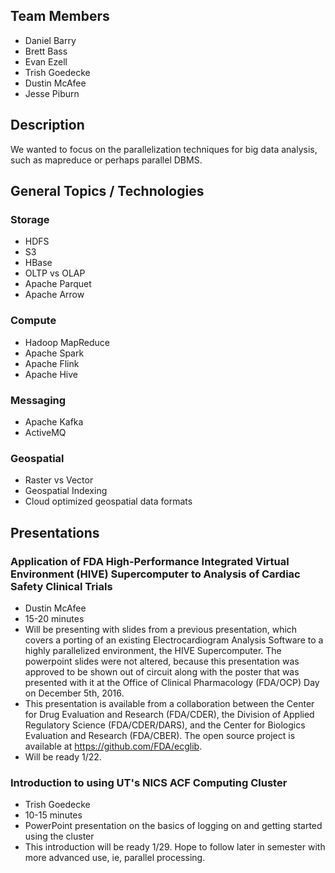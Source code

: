 ## Team Members
- Daniel Barry
- Brett Bass
- Evan Ezell
- Trish Goedecke
- Dustin McAfee
- Jesse Piburn

## Description
We wanted to focus on the parallelization techniques for big data analysis, such as mapreduce or perhaps parallel DBMS.

## General Topics / Technologies

### Storage
- HDFS
- S3
- HBase
- OLTP vs OLAP
- Apache Parquet
- Apache Arrow

### Compute
- Hadoop MapReduce
- Apache Spark
- Apache Flink
- Apache Hive

### Messaging
- Apache Kafka
- ActiveMQ

### Geospatial
- Raster vs Vector
- Geospatial Indexing
- Cloud optimized geospatial data formats


## Presentations

### Application of FDA High-Performance Integrated Virtual Environment (HIVE) Supercomputer to Analysis of Cardiac Safety Clinical Trials
- Dustin McAfee
- 15-20 minutes
- Will be presenting with slides from a previous presentation,
    which covers a porting of an existing Electrocardiogram Analysis Software to a
    highly parallelized environment, the HIVE Supercomputer. The powerpoint slides were
    not altered, because this presentation was approved to be shown out of circuit along with
    the poster that was presented with it at the Office of Clinical Pharmacology (FDA/OCP) Day on December 5th, 2016.
- This presentation is available from a collaboration between the Center for Drug Evaluation and Research (FDA/CDER), the Division of Applied Regulatory Science (FDA/CDER/DARS), and 
    the Center for Biologics Evaluation and Research (FDA/CBER). The open source project is available at https://github.com/FDA/ecglib.
- Will be ready 1/22.

### Introduction to using UT's NICS ACF Computing Cluster
- Trish Goedecke
- 10-15 minutes
- PowerPoint presentation on the basics of logging on and getting started using the cluster
- This introduction will be ready 1/29. Hope to follow later in semester with more advanced use, ie, parallel processing.

